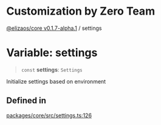 # Customization by Zero Team

[@elizaos/core v0.1.7-alpha.1](../index.md) / settings

# Variable: settings

> `const` **settings**: `Settings`

Initialize settings based on environment

## Defined in

[packages/core/src/settings.ts:126](https://github.com/elizaOS/eliza/blob/main/packages/core/src/settings.ts#L126)

